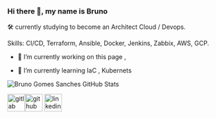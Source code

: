 ### Hi there 👋, my name is Bruno   


:hammer_and_wrench: currently studying to become an Architect Cloud / Devops.  


Skills: CI/CD, Terraform, Ansible, Docker, Jenkins, Zabbix, AWS, GCP.  


- 🔭 I’m currently working on this page ,   

- 🌱 I’m currently learning IaC , Kubernets     

![Bruno Gomes Sanches GitHub Stats](https://github-readme-stats.vercel.app/api?username=brnnnxd&show_icons=true)


[<img src='https://cdn.jsdelivr.net/npm/simple-icons@3.0.1/icons/gitlab.svg' alt='gitlab' height='40'>](bgomessanches)[<img src='https://cdn.jsdelivr.net/npm/simple-icons@3.0.1/icons/github.svg' alt='github' height='40'>](https://github.com/brnnnxd)  [<img src='https://cdn.jsdelivr.net/npm/simple-icons@3.0.1/icons/linkedin.svg' alt='linkedin' height='40'>](https://www.linkedin.com/in/brunogomessanches/)  
